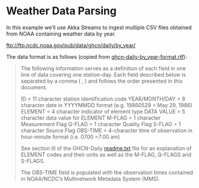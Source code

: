 Weather Data Parsing
===============================

In this example we’ll use Akka Streams to ingest multiple CSV files obtained from NOAA containing weather data by year.

ftp://ftp.ncdc.noaa.gov/pub/data/ghcn/daily/by_year/
 
The data format is as follows (copied from [ghcn-daily-by_year-format.rtf](ftp://ftp.ncdc.noaa.gov/pub/data/ghcn/daily/by_year/ghcn-daily-by_year-format.rtf)):

> The following information serves as a definition of each field in one line of data covering one station-day. 
> Each field described below is separated by a comma ( , ) and follows the order presented in this document.
>
> ID = 11 character station identification code
> YEAR/MONTH/DAY = 8 character date in YYYYMMDD format (e.g. 19860529 = May 29, 1986)
> ELEMENT = 4 character indicator of element type 
> DATA VALUE = 5 character data value for ELEMENT 
> M-FLAG = 1 character Measurement Flag 
> Q-FLAG = 1 character Quality Flag 
> S-FLAG = 1 character Source Flag 
> OBS-TIME = 4-character time of observation in hour-minute format (i.e. 0700 =7:00 am)
>
> See section III of the GHCN-Daily [readme.txt](ftp://ftp.ncdc.noaa.gov/pub/data/ghcn/daily/readme.txt) file 
> for an explanation of ELEMENT codes and their units as well as the M-FLAG, Q-FLAGS and S-FLAGS.
>
> The OBS-TIME field is populated with the observation times contained in NOAA/NCDC’s Multinetwork Metadata System (MMS).  


